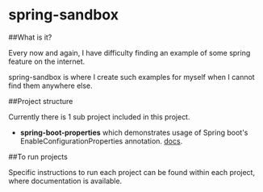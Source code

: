 # spring-sandbox

##What is it?

Every now and again, I have difficulty finding an example of some spring feature on the internet.

spring-sandbox is where I create such examples for myself when I cannot find them anywhere else.

##Project structure

Currently there is 1 sub project included in this project.

* **spring-boot-properties** which demonstrates usage of Spring boot's EnableConfigurationProperties annotation. [docs](http://docs.spring.io/spring-boot/docs/1.1.x/reference/htmlsingle/#boot-features-testing-spring-boot-applications).

##To run projects

Specific instructions to run each project can be found within each project, where documentation is available. 


